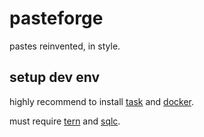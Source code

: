 # pasteforge

pastes reinvented, in style.

## setup dev env

highly recommend to install [task](https://taskfile.dev) and [docker](https://docker.com).

must require [tern](https://github.com/jackc/tern) and [sqlc](https://sqlc.dev).